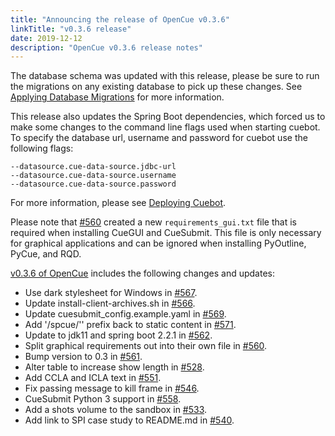 ```yaml
---
title: "Announcing the release of OpenCue v0.3.6"
linkTitle: "v0.3.6 release"
date: 2019-12-12
description: "OpenCue v0.3.6 release notes"
---
```


The database schema was updated with this release, please be sure to run the migrations on any existing database to pick up these changes. See [Applying Database Migrations](/docs/other-guides/applying-database-migrations/) for more information.


This release also updates the Spring Boot dependencies, which forced us to make some changes to the command line flags used when starting cuebot. To specify the database url, username and password for cuebot use the following flags:

```
--datasource.cue-data-source.jdbc-url
--datasource.cue-data-source.username
--datasource.cue-data-source.password
```

For more information, please see [Deploying Cuebot](/docs/getting-started/deploying-cuebot/).


Please note that [#560](https://github.com/AcademySoftwareFoundation/OpenCue/pull/560) created a new `requirements_gui.txt` file that is required when installing CueGUI and CueSubmit. This file is only necessary for graphical applications and can be ignored when installing PyOutline, PyCue, and RQD.


[v0.3.6 of OpenCue](https://github.com/AcademySoftwareFoundation/OpenCue/releases/tag/0.3.6)
includes the following changes and updates:

*   Use dark stylesheet for Windows in [#567](https://github.com/AcademySoftwareFoundation/OpenCue/pull/567).
*   Update install-client-archives.sh in [#566](https://github.com/AcademySoftwareFoundation/OpenCue/pull/566).
*   Update cuesubmit_config.example.yaml in [#569](https://github.com/AcademySoftwareFoundation/OpenCue/pull/569).
*   Add '/spcue/'' prefix back to static content in [#571](https://github.com/AcademySoftwareFoundation/OpenCue/pull/571).
*   Update to jdk11 and spring boot 2.2.1 in [#562](https://github.com/AcademySoftwareFoundation/OpenCue/pull/562).
*   Split graphical requirements out into their own file in [#560](https://github.com/AcademySoftwareFoundation/OpenCue/pull/560).
*   Bump version to 0.3 in [#561](https://github.com/AcademySoftwareFoundation/OpenCue/pull/561).
*   Alter table to increase show length in [#528](https://github.com/AcademySoftwareFoundation/OpenCue/pull/528).
*   Add CCLA and ICLA text in [#551](https://github.com/AcademySoftwareFoundation/OpenCue/pull/551).
*   Fix passing message to kill frame in [#546](https://github.com/AcademySoftwareFoundation/OpenCue/pull/546).
*   CueSubmit Python 3 support in [#558](https://github.com/AcademySoftwareFoundation/OpenCue/pull/558).
*   Add a shots volume to the sandbox in [#533](https://github.com/AcademySoftwareFoundation/OpenCue/pull/533).
*   Add link to SPI case study to README.md in [#540](https://github.com/AcademySoftwareFoundation/OpenCue/pull/540).
